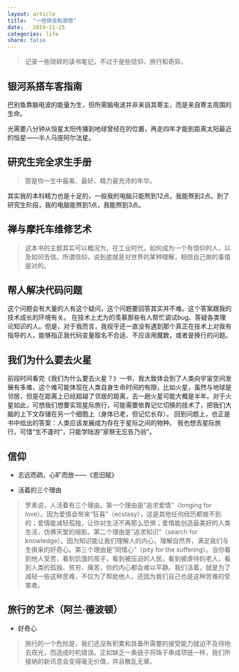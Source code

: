 ```yaml
---
layout: article
title:  "一些体会和感想"
date:   2019-11-25
categories: life
share: false
---
```


> 记录一些琐碎的读书笔记，不过于是些信仰、旅行和奇异。

## 银河系搭车客指南

巴别鱼靠脑电波的能量为生，但所需脑电波并非来自其寄主，而是来自寄主周围的生命。

光需要八分钟从恒星太阳传播到地球曾经在的位置，再走四年才能到距离太阳最近的恒星——半人马座阿尔法星。

## 研究生完全求生手册

>那是你一生中最美、最好、精力最充沛的年华。

其实我的本科精力也是十足的，一般我的电脑只能熬到12点，我能熬到2点。到了研究生阶段，我的电脑能熬到1点，我能熬到3点。

## 禅与摩托车维修艺术

> 这本书的主题其实可以概况为，在工业时代，如何成为一个有信仰的人，以及如何去信。所谓信仰，说到底就是对世界的某种理解，相信自己做的事情是对的。

## 帮人解决代码问题

这个问题会有大量的人有这个疑问，这个问题要回答其实并不难。这个答案跟我的技术成长的环境有关。
在技术上尤为的羡慕那些有人帮忙调试bug、答疑各类理论知识的人。但是，对于我而言，我视乎还一直没有遇到那个真正在技术上对我有指导的人，能够指正我代码变量取名不合适、不应该用魔数，或者是换行的问题。

## 我们为什么要去火星

前段时间看完《我们为什么要去火星？》一书，我大致体会到了人类向宇宙空间发展有多难，这个难可能体现在人类自身生命时间的有限，比如火星，虽然与地球是邻居，但是在距离上已经超越了邻居的距离，去一趟火星可能大概是半年。对于火星如此，可想我们想要实现星际旅行，可能需要依靠记忆切换的技术了，把我们大脑的上下文存储在另一个细胞上（身体已老，但记忆长存）。
回到问题上，也正是书中给出的答案：人类应该发展成为存在于星际之间的物种。
我也想去星际旅行，可惜“生不逢时”，只能学陆游“家祭无忘告乃翁”。

## 信仰

- 志远而疏，心旷而放——《思旧赋》

- 活着的三个理由

> 罗素说，人活着有三个理由。第一个理由是“追求爱情”（longing for love）。因为爱情会带来“狂喜”（ecstasy），这是其他任何经历都做不到的；爱情能减轻孤独，让你对生活不再那么恐惧；爱情能创造最美好的人类生活，仿佛天堂的缩影。第二个理由是“追求知识”（search for knowledge）。因为知识能让我们理解人的内心，理解自然界，满足我们与生俱来的好奇心。第三个理由是“同情心”（pity for the suffering）。当你看到他人受苦，看到饥饿的孩子，看到被压迫的人民，看到被虐待的老人，看到人类的孤独、贫穷、痛苦，你的内心都会难以平静。我们活着，就是为了减轻一些这种苦难，不仅为了帮助他人，还因为我们自己也是这种苦难的受害者。

## 旅行的艺术（阿兰·德波顿）

- 好奇心

>旅行的一个危险是，我们还没有积累和具备所需要的接受能力就迫不及待地去观光，而造成时机错误。正如缺乏一条链子将珠子串成项链一样，我们所接纳的新讯息会变得毫无价值，并且散乱无章。
